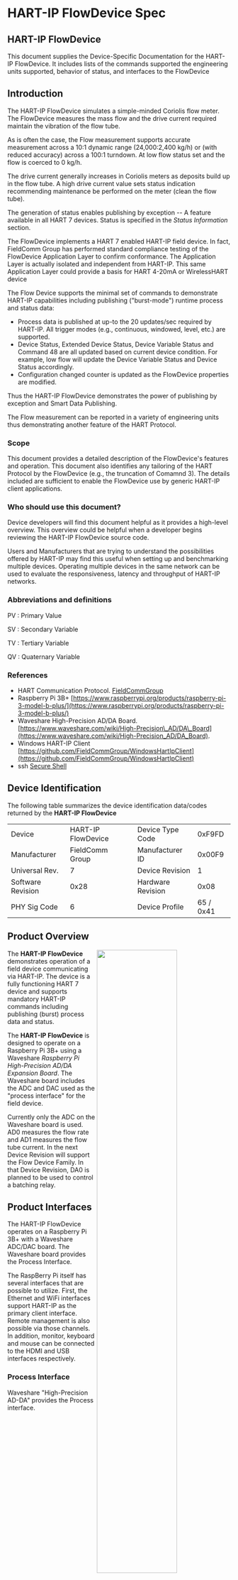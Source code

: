 # HART-IP FlowDevice Spec

## **HART-IP FlowDevice**

This document supplies the Device-Specific Documentation for the HART-IP FlowDevice. It includes lists of the commands supported the engineering units supported, behavior of status, and interfaces to the FlowDevice

## Introduction

The HART-IP FlowDevice simulates a simple-minded Coriolis flow meter. The FlowDevice measures the mass flow and the drive current required maintain the vibration of the flow tube.

As is often the case, the Flow measurement supports accurate measurement across a 10:1 dynamic range \(24,000:2,400 kg/h\) or \(with reduced accuracy\) across a 100:1 turndown. At low flow status set and the flow is coerced to 0 kg/h.

The drive current generally increases in Coriolis meters as deposits build up in the flow tube. A high drive current value sets status indication recommending maintenance be performed on the meter \(clean the flow tube\).

The generation of status enables publishing by exception -- A feature available in all HART 7 devices. Status is specified in the _Status Information_ section.

The FlowDevice implements a HART 7 enabled HART-IP field device. In fact, FieldComm Group has performed standard compliance testing of the FlowDevice Application Layer to confirm conformance. The Application Layer is actually isolated and independent from HART-IP. This same Application Layer could provide a basis for HART 4-20mA or WirelessHART device

The Flow Device supports the minimal set of commands to demonstrate HART-IP capabilities including publishing \("burst-mode"\) runtime process and status data:

* Process data is published at up-to the 20 updates/sec required by HART-IP. All trigger modes \(e.g., continuous, windowed, level, etc.\) are supported.
* Device Status, Extended Device Status, Device Variable Status and Command 48 are all updated based on current device condition. For example, low flow will update the Device Variable Status and Device Status accordingly.
* Configuration changed counter is updated as the FlowDevice properties are modified.

Thus the HART-IP FlowDevice demonstrates the power of publishing by exception and Smart Data Publishing.

The Flow measurement can be reported in a variety of engineering units thus demonstrating another feature of the HART Protocol.

### Scope

This document provides a detailed description of the FlowDevice's features and operation. This document also identifies any tailoring of the HART Protocol by the FlowDevice \(e.g., the truncation of Comamnd 3\). The details included are sufficient to enable the FlowDevice use by generic HART-IP client applications.

### Who should use this document?

Device developers will find this document helpful as it provides a high-level overview. This overview could be helpful when a developer begins reviewing the HART-IP FlowDevice source code.

Users and Manufacturers that are trying to understand the possibilities offered by HART-IP may find this useful when setting up and benchmarking multiple devices. Operating multiple devices in the same network can be used to evaluate the responsiveness, latency and throughput of HART-IP networks.

### Abbreviations and definitions

PV : Primary Value

SV : Secondary Variable

TV : Tertiary Variable

QV : Quaternary Variable

### References

* HART Communication Protocol.  [FieldCommGroup](https://www.fieldcommgroup.org)
* Raspberry Pi 3B+ [https://www.raspberrypi.org/products/raspberry-pi-3-model-b-plus/](https://www.raspberrypi.org/products/raspberry-pi-3-model-b-plus/)
* Waveshare High-Precision AD/DA Board. [https://www.waveshare.com/wiki/High-Precision\_AD/DA\_Board](https://www.waveshare.com/wiki/High-Precision_AD/DA_Board). 
* Windows HART-IP Client [https://github.com/FieldCommGroup/WindowsHartIpClient](https://github.com/FieldCommGroup/WindowsHartIpClient)
* ssh [Secure Shell](https://en.wikipedia.org/wiki/Secure_Shell)

## Device Identification

The following table summarizes the device identification data/codes returned by the **HART-IP FlowDevice**

|  |  |  |  |  |
| :--- | :--- | :--- | :--- | :--- |
| Device | HART-IP FlowDevice |  | Device Type Code | 0xF9FD |
| Manufacturer | FieldComm Group |  | Manufacturer ID | 0x00F9 |
| Universal Rev. | 7 |  | Device Revision | 1 |
| Software Revision | 0x28 |  | Hardware Revision | 0x08 |
| PHY Sig Code | 6 |  | Device Profile | 65 / 0x41 |

## Product Overview

<img src="https://github.com/FieldCommGroup/HART-IP-Developer-Kit/blob/master/media/IMG_1950-cropped-1.png" width=60% align=right>

The **HART-IP FlowDevice** demonstrates operation of a field device communicating via HART-IP. The device is a fully functioning HART 7 device and supports mandatory HART-IP commands including publishing \(burst\) process data and status.

The **HART-IP FlowDevice** is designed to operate on a Raspberry Pi 3B+ using a Waveshare _Raspberry Pi High-Precision AD/DA Expansion Board_. The Waveshare board includes the ADC and DAC used as the "process interface" for the field device.

Currently only the ADC on the Waveshare board is used. AD0 measures the flow rate and AD1 measures the flow tube current. In the next Device Revision will support the Flow Device Family. In that Device Revision, DA0 is planned to be used to control a batching relay.

## Product Interfaces

The HART-IP FlowDevice operates on a Raspberry Pi 3B+ with a Waveshare ADC/DAC board. The Waveshare board provides the Process Interface.

The RaspBerry Pi itself has several interfaces that are possible to utilize. First, the Ethernet and WiFi interfaces support HART-IP as the primary client interface. Remote management is also possible via those channels. In addition, monitor, keyboard and mouse can be connected to the HDMI and USB interfaces respectively.

### Process Interface

Waveshare "High-Precision AD-DA" provides the Process interface.

<img src="https://github.com/FieldCommGroup/HART-IP-Developer-Kit/blob/master/media/Screen%20Shot%202019-10-07%20at%2012.05.34%20.png" width=70%>

Flow is measured via AD0 and normally controlled via the Trim Pot \(see item 8\). The Jumpers \(12\) connect the Trim Pot to AD0. If an external Flow is to be used then the AD0-ADJ jumper should be removed. External flow voltage would be connected at Terminals \(2\) AD0.

All ADCs accept single-ended analog value \(0-5Vdc\). See ADS1256 for ADC specifications at [http://www.ti.com/product/ADS1256](http://www.ti.com/product/ADS1256)

Likewise, Drive Current is measured via AD1 which is normally connected to the Photodetector \(6\). The Jumpers \(12\) connect the Photodetector to AD1. If an external Drive Current is to be used then the AD1-LDR jumper would be removed. External Drive Current would be connected at Terminals \(2\) AD1. Drive Current is reverse-acting. Full scale signal produces a low Drive Current. This is equivalent to normal operation with the Photodetector uncovered.

**Future Totalizer Function** The Relay is simulated using DAC0 \(9\) - Channel A of Texas Instruments DAC8552. Operation is binary with DAC set to zero or full scale. Jumpers \(13\) control whether DAC0 is connected to the LED or not. DAC0 may be connected to an external Relay to switch Flow off and on to simulate batching cycles. See DAC8552 for output specifications at [http://www.ti.com/product/DAC8552](http://www.ti.com/product/DAC8552).

For more information see the Waveshare documentation at [https://www.waveshare.com/wiki/High-Precision\_AD/DA\_Board](https://www.waveshare.com/wiki/High-Precision_AD/DA_Board).

### Host interface

The principal Host Interface is HART-IP. This provides both publish by exception and request/response services to access the HART-IP FlowDevice. HART-IP is supported by a wide-range of client applications including data-historians, plant asset management, and many cloud-based applications.

Evaluation of the FlowDevice can be quickly undertaken using the [Windows HART-IP Client](https://github.com/FieldCommGroup/WindowsHartIpClient). This allows low cost evaluation of HART-IP using low-cost Raspberry Pi hardware and open source software.

The Raspberry Pi 3B+ also supports Ubuntu operating system with access via [ssh](https://en.wikipedia.org/wiki/Secure_Shell) or with a monitor/keyboard/mouse.

### Local Interfaces, Jumpers And Switches

#### Raspberry Pi 3B+

<img src="https://github.com/FieldCommGroup/HART-IP-Developer-Kit/blob/master/media/Raspberry%20Pi%203%20B%2B%20Diagram.r1.png" width=75%>

There are no jumpers on the Raspberry Pi 3B+. However, the Raspberry Pi 3B+ has a number of connectors. The following are of interest:

* **Micro SD Card Slot** must have SD Card "hard drive" installed.  this contains the operating system, FlowDevice application, etc.
* **Micro USB Port** normally supplies power to the system.  If your system includes the Power-Over-Ethernet \(POE\) daughter card then this connector will be empty
* **GPIO Header** provides expansion for adding I/O cards, etc.  the Waveshare ADC/DAC card mounts here \(along with the Power-Over-Ethernet adapter if it is used\)
* **Gigabit Ethernet Port**  When wired Ethernet \(including POE\) is used the CAT5 or Cat6 cable will be plugged in here.  There will be no connection if Wifi is used.
* **HDMI Port** If you want a local monitor and keyboard, the monitor will plug in here
* **USB Ports** can be used to connect a keyboard and mouse.

Note: Often the system can be controlled remotely using \(for example\) ssh. In this case no keyboard, mouse, monitor are needed.

#### WaveShare PCB

There are jumpers on the [WaveShare PCB](file://localhost/Users/wallyp/Desktop/Screen%20Shot%202019-10-07%20at%2012.05.34%20.png) that control whether the onboard circuits source the "process interface" or not \(item 12\).

The [WaveShare PCB](file://localhost/Users/wallyp/Desktop/Screen%20Shot%202019-10-07%20at%2012.05.34%20.png) jumpers at item 14 should be set to +5VDC.

For more information see _**Process Interface**_ section above.

## Device Variables

### \[0\] Mass Flow \(Pot\)

Returned as PV in Command 3. The following Engineering units from Common Table 2.72. are supported:

| Code |  | Units | Description |
| :--- | :--- | :--- | :--- |
| 74 |  | kg/min | kilograms per minute |
| 75 |  | kg/h | kilograms per hour |
| 81 |  | lb/min | pounds per minute |
| 82 |  | lb/h | pounds per hour |
| 84 |  | ton/min | short tons \(i.e., 2000 lbs\) per minute |
| 85 |  | ton/h | short tons per hour |

The FlowDevice defaults to to kg/h

**Limits and Accuracy** Transducer limits are 0/24,000 kg/h. The Nominal flow range is 2,400/24,000 kg/hr. The maximum extended flow range is 240/24,000 kg/hr \(with loss in accuracy below 2,400 kg/hr\). Below nominal flow rate Device Variable Status is set accordingly.

Note: Flow meters have about 10:1 turndown. For flows in the range 240-2400 the meter still works. - Just not so accurate.

#### Status

Set Device Variable Status to “Poor Accuracy” \(top 2 MSBits = 01\) when low flow \(&lt;2,400 kg/hr\).  Update Extended Device Status accordingly (Device Variable Warning)

If flow &lt; 240 kg/h the flow is coerced to 0. set “PV out of limits” in Device Status byte  (also set Device Variable Warning).

### \[1\] Drive Current \(photo-resistor\)

Returned as SV in Command 3

Dark means more current. Engineering units invariant as mA. Transducer limits of 0/150mA. Set "Device needs Maintenance" at current above 60mA 

Normal value \(e.g., 10mA\) when photo resistor light is bright. 150mA when totally dark \(e.g., thumb over it\).

#### Status

Non-PV Out of limits set when drive current &gt; 150mA.

### \[2\] Total \(Future - Addition in Device Revision 2\)

Returned as TV in Command 3

This is the integration of the flow into a total. This is implemented per the Totalizer Device Family Spec.

DAC0 \(DAC8552 - U1\) is used to as the coil driver for the relay function from the Totalizer Device Family. Full scale output from the DAC is produced when relay energized.

Totalizer shall be preset using Command 79.

### \[244-249\] Standard Device Variables

Standard Device Variables 245, 249 return HART NaN

## Dynamic Variables

PV is fixed to "Flow" \(Device Variable 0\) ; SV to "Drive Current" \(Device Variable 1\)

## Status Information

### Device Status

“PV out of limits” set when Flow &lt; 240

"Non-PV Out of limits" set when Drive Current &gt;= 150mA

### Extended Device Status

“Device Needs Maintenance” set when Drive Current goes hi.

"Device Variable Warning" set when flow is less than 2400 kg/hr.

### Additional Device Status \(Command \#48\)

Need to assign some bits in byte 0 of Command 48 for status purposes. e.g., low flow; hi drive current; — anything else easy/interesting?

Command 48 Byte 0

| Bit | Status | Description |
| :--- | :--- | :--- |
| 0x80 | Drive current Over Range | value is &gt;= USL |
| 0x40 | Drive current too high | flow tube is becoming plugged.  device needs maintenance |
| 0x20 | Drive current Low Alarm | value is &lt;= low alarm |
| 0x10 | Drive current Under Range  |  value is &lt;= LSL  |
| 0x08 | Flow Over Range | value is &gt;= USL |
| 0x04 | Flow High Alarm | value &gt;= high alarm |
| 0x02 | Flow Low Alarm | Flow is less than 2400 kg/hr |
| 0x01 | Flow Under Range  |  Flow is less than 240 kg/hr |

Byte 1 thru 5 are always zero

## Universal Commands

The HART-IP FlowDevice is HART 7 compliant and supports all the specified Universal Commands. Notes on Universal Commands Include

* Command 2: Read Loop Current And Percent Of Range\

  Loop Current returns HART NaN \(there is no loop current\)

* Command 3 Read Dynamic Variables And Loop Current\

  Truncated to only PV, SV

* Command 9 Read Device Variables with Status\

  Truncated to 4 Device Variables

* Command 48 Read Additional Device Status\

  Truncated after "Standardized Status 1"

## Common-Practice Commands

The HART-IP FlowDevice is HART-IP compliant and, consequently, supported burst-mode.

### Supported Commands

The following Common Practice commands are supported

* Command 35 Write Primary Variable Range Values
* Command 53 Write Device Variable Units\
* Command 54 Read Device Variable Information\
* Command 79 Write Device Variable
* Command 95 Read Device Communications Statistics
* Command 103 Write Burst Period
* Command 104 Write Burst Trigger
* Command 105 Read Burst Mode Configuration\
* Command 107 Write Burst Device Variables
* Command 108 Write Burst Mode Command Number
* Command 109 Burst Mode Control
* Command 532 Read Client Subscription Summary
* Command 533 Write Client Subscription Flags
* Command 534 Read Device Variable Command Code

### Burst Mode

Supported. Publish up to 20 updates/second per HART-IP requirements.

## Device-Specific Commands

None

## Performance

### Sampling Rates

### Command Response Times

Command Response Times are typically under 5ms.

### Busy and Delayed-Response

Busy and Delayed Response never happen.

## Annex A. Revision History

